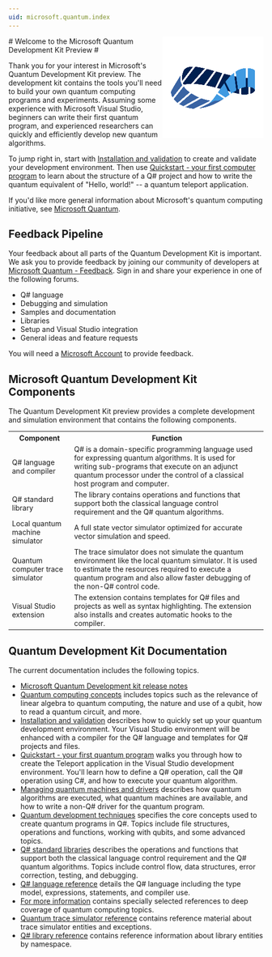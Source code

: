 ```yaml
---
uid: microsoft.quantum.index
---
```

<img src="media/mobius_strip_preview.png" style="float: right;" title="Quantum" alt="Quantum">
# Welcome to the Microsoft Quantum Development Kit Preview #

Thank you for your interest in Microsoft's Quantum Development Kit preview. The development kit contains the tools you'll need to build your own quantum computing programs and experiments. Assuming some experience with Microsoft Visual Studio, beginners can write their first quantum program, and experienced researchers can quickly and efficiently develop new quantum algorithms.

To jump right in, start with [Installation and validation](quantum-InstallConfig.md) to create and validate your development environment. Then use [Quickstart - your first computer program](quantum-WriteAQuantumProgram.md) to learn about the structure of a Q# project and how to write the quantum equivalent of "Hello, world!" --  a quantum teleport application.

If you'd like more general information about Microsoft's quantum computing initiative, see [Microsoft Quantum](https://www.microsoft.com/en-us/quantum/).

## Feedback Pipeline
Your feedback about all parts of the Quantum Development Kit is important. We ask you to provide feedback by joining our community of developers at [Microsoft Quantum - Feedback](https://quantum.uservoice.com/). Sign in and share your experience in one of the following forums. 

- Q# language
- Debugging and simulation
- Samples and documentation
- Libraries
- Setup and Visual Studio integration
- General ideas and feature requests

You will need a [Microsoft Account](https://signup.live.com/) to provide feedback.
 
## Microsoft Quantum Development Kit Components
The Quantum Development Kit preview provides a complete development and simulation environment that contains the following components.
<table>
<tr><th>Component</th><th>Function</th></tr>
<tr><td>Q# language and compiler</td><td>Q# is a domain-specific programming language used for expressing quantum algorithms. It is used for writing sub-programs that execute on an adjunct quantum processor under the control of a classical host program and computer.</td></tr>
<tr><td>Q# standard library</td><td>The library contains operations and functions that support both the classical language control requirement and the Q# quantum algorithms.</td></tr>
<tr><td>Local quantum machine simulator</td><td>A full state vector simulator optimized for accurate vector simulation and speed.</td></tr>
<tr><td>Quantum computer trace simulator</td><td>The trace simulator does not simulate the quantum environment like the local quantum simulator. It is used to estimate the resources required to execute a quantum program and also allow faster debugging of the non-Q# control code.</td></tr>
<tr><td>Visual Studio extension</td><td>The extension contains templates for Q# files and projects as well as syntax highlighting. The extension also installs and creates automatic hooks to the compiler.</td></tr>
</table>

## Quantum Development Kit Documentation
The current documentation includes the following topics.
* [Microsoft Quantum Development kit release notes](quantum-121117-Preview-RelNotes.md)
* [Quantum computing concepts](quantum-concepts-1-Intro.md) includes topics such as the relevance of linear algebra to quantum computing, the nature and use of a qubit, how to read a quantum circuit, and more.
* [Installation and validation](quantum-InstallConfig.md) describes how to quickly set up your quantum development environment. Your Visual Studio environment will be enhanced with a compiler for the Q# language and templates for Q# projects and files.
* [Quickstart - your first quantum program](quantum-WriteAQuantumProgram.md) walks you through how to create the Teleport application in the Visual Studio development environment. You'll learn how to define a Q# operation, call the Q# operation using C#, and how to execute your quantum algorithm.
* [Managing quantum machines and drivers](quantum-SimulatorsAndMachines.md) describes how quantum algorithms are executed, what quantum machines are available, and how to write a non-Q# driver for the quantum program.
* [Quantum development techniques](quantum-devguide-1-Intro.md) specifies the core concepts used to create quantum programs in Q#. Topics include file structures, operations and functions, working with qubits, and some advanced topics.
* [Q# standard libraries](libraries/intro.md) describes the operations and functions that support both the classical language control requirement and the Q# quantum algorithms. Topics include control flow, data structures, error correction, testing, and debugging. 
* [Q# language reference](quantum-QR-Intro.md) details the Q# language including the type model, expressions, statements, and compiler use.
* [For more information](quantum-ForMoreInfo.md) contains specially selected references to deep coverage of quantum computing topics.
* [Quantum trace simulator reference](https://docs.microsoft.com/en-us/dotnet/api/Microsoft.Quantum.Simulation.Simulators.QCTraceSimulators) contains reference material about trace simulator entities and exceptions.
* [Q# library reference](https://docs.microsoft.com/en-us/qsharp/api/) contains reference information about library entities by namespace.



